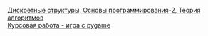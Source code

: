 [Дискретные структуры, Основы программирования-2, Теория алгоритмов](https://github.com/genndy007/LABS_ASU_9X)  
[Курсовая работа - игра с pygame](https://github.com/genndy007/Pentagon)
